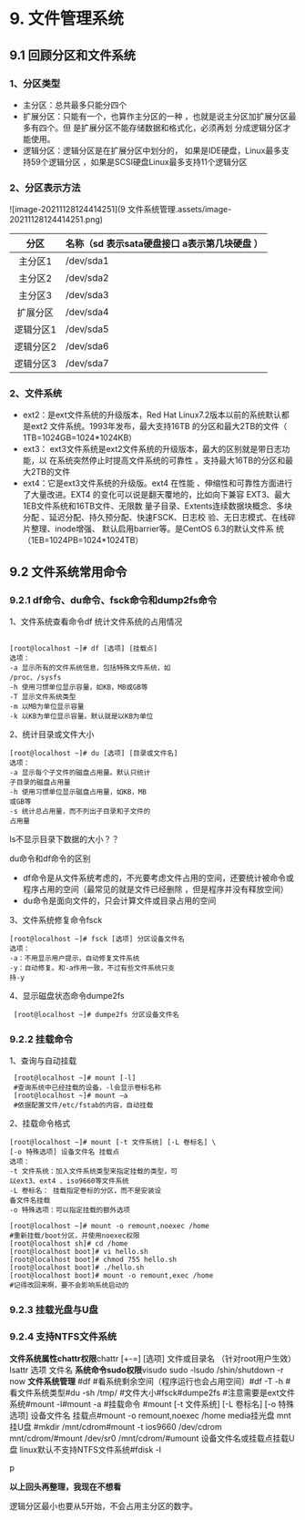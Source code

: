 # 9. 文件管理系统



## 9.1 回顾分区和文件系统

### 1、分区类型 

- 主分区：总共最多只能分四个
- 扩展分区：只能有一个，也算作主分区的一种 ，也就是说主分区加扩展分区最多有四个。但 是扩展分区不能存储数据和格式化，必须再划 分成逻辑分区才能使用。
- 逻辑分区：逻辑分区是在扩展分区中划分的， 如果是IDE硬盘，Linux最多支持59个逻辑分区 ，如果是SCSI硬盘Linux最多支持11个逻辑分区

### 2、分区表示方法

![image-20211128124414251](9 文件系统管理.assets/image-20211128124414251.png)

|   分区    | 名称（sd 表示sata硬盘接口 a表示第几块硬盘 ） |
| :-------: | -------------------------------------------- |
|  主分区1  | /dev/sda1                                    |
|  主分区2  | /dev/sda2                                    |
|  主分区3  | /dev/sda3                                    |
| 扩展分区  | /dev/sda4                                    |
| 逻辑分区1 | /dev/sda5                                    |
| 逻辑分区2 | /dev/sda6                                    |
| 逻辑分区3 | /dev/sda7                                    |

### 2、文件系统

- ext2：是ext文件系统的升级版本，Red Hat Linux7.2版本以前的系统默认都是ext2 文件系统。1993年发布，最大支持16TB 的分区和最大2TB的文件（ 1TB=1024GB=1024*1024KB）
- ext3： ext3文件系统是ext2文件系统的升级版本，最大的区别就是带日志功能，以 在系统突然停止时提高文件系统的可靠性 。支持最大16TB的分区和最大2TB的文件
- ext4：它是ext3文件系统的升级版。ext4 在性能 、伸缩性和可靠性方面进行了大量改进。EXT4 的变化可以说是翻天覆地的，比如向下兼容 EXT3、最大1EB文件系统和16TB文件、无限数 量子目录、Extents连续数据块概念、多块分配 、延迟分配、持久预分配、快速FSCK、日志校 验、无日志模式、在线碎片整理、inode增强、 默认启用barrier等。是CentOS 6.3的默认文件系 统 （1EB=1024PB=1024*1024TB）

## 9.2 文件系统常用命令 

### 9.2.1 df命令、du命令、fsck命令和dump2fs命令 

1、文件系统查看命令df 统计文件系统的占用情况

```shell

[root@localhost ~]# df [选项] [挂载点]
选项：
-a 显示所有的文件系统信息，包括特殊文件系统，如
/proc、/sysfs
-h 使用习惯单位显示容量，如KB，MB或GB等
-T 显示文件系统类型
-m 以MB为单位显示容量
-k 以KB为单位显示容量。默认就是以KB为单位
```

2、统计目录或文件大小

```shell
[root@localhost ~]# du [选项] [目录或文件名]
选项：
-a 显示每个子文件的磁盘占用量。默认只统计
子目录的磁盘占用量
-h 使用习惯单位显示磁盘占用量，如KB，MB
或GB等
-s 统计总占用量，而不列出子目录和子文件的
占用量
```

ls不显示目录下数据的大小？？

du命令和df命令的区别

- df命令是从文件系统考虑的，不光要考虑文件占用的空间，还要统计被命令或程序占用的空间（最常见的就是文件已经删除 ，但是程序并没有释放空间） 
- du命令是面向文件的，只会计算文件或目录占用的空间

3、文件系统修复命令fsck 

```shell
[root@localhost ~]# fsck [选项] 分区设备文件名
选项：
-a：不用显示用户提示，自动修复文件系统
-y：自动修复。和-a作用一致，不过有些文件系统只支
持-y
```

4、显示磁盘状态命令dumpe2fs

```shell
 [root@localhost ~]# dumpe2fs 分区设备文件名
```

### 9.2.2 挂载命令 

1、查询与自动挂载

```shell
 [root@localhost ~]# mount [-l] 
 #查询系统中已经挂载的设备，-l会显示卷标名称 
 [root@localhost ~]# mount –a 
 #依据配置文件/etc/fstab的内容，自动挂载
```

2、挂载命令格式

```shell
[root@localhost ~]# mount [-t 文件系统] [-L 卷标名] \
[-o 特殊选项] 设备文件名 挂载点
选项：
-t 文件系统：加入文件系统类型来指定挂载的类型，可
以ext3、ext4 、iso9660等文件系统
-L 卷标名： 挂载指定卷标的分区，而不是安装设
备文件名挂载
-o 特殊选项：可以指定挂载的额外选项
```





```shell
[root@localhost ~]# mount -o remount,noexec /home
#重新挂载/boot分区，并使用noexec权限
[root@localhost sh]# cd /home
[root@localhost boot]# vi hello.sh
[root@localhost boot]# chmod 755 hello.sh
[root@localhost boot]# ./hello.sh
[root@localhost boot]# mount -o remount,exec /home
#记得改回来啊，要不会影响系统启动的
```





### 9.2.3 挂载光盘与U盘 









### 9.2.4 支持NTFS文件系统





















**文件系统属性chattr权限**chattr [+-=] [选项] 文件或目录名 （针对root用户生效）
lsattr 选项 文件名
**系统命令sudo权限**visudo
sudo -lsudo /shin/shutdown -r now
**文件系统管理**
#df        #看系统剩余空间（程序运行也会占用空间）#df -T -h  #看文件系统类型#du -sh /tmp/        #文件大小#fsck#dumpe2fs    #注意需要是ext文件系统#mount -l#mount -a    #挂载命令
#mount [-t 文件系统] [-L 卷标名] [-o 特殊选项] 设备文件名 挂载点#mount -o remount,noexec /home
media挂光盘 mnt挂U盘
#mkdir /mnt/cdrom#mount -t ios9660 /dev/cdrom mnt/cdrom/#mount /dev/sr0 /mnt/cdrom/#umount 设备文件名或挂载点挂载U盘 linux默认不支持NTFS文件系统#fdisk -l

p

**以上回头再整理，我现在不想看**

逻辑分区最小也要从5开始，不会占用主分区的数字。


